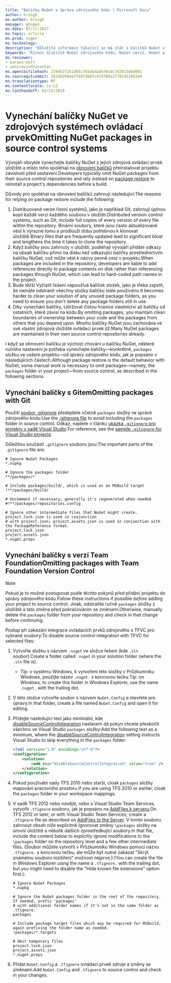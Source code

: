 ```yaml
---
title: "Balíčky NuGet a Správa zdrojového kódu | Microsoft Docs"
author: kraigb
ms.author: kraigb
manager: ghogen
ms.date: 07/17/2017
ms.topic: article
ms.prod: nuget
ms.technology: 
description: "Důležité informace týkající se má stát s balíčků NuGet v rámci správy verzí a zdroj řízení systémů a jak vynechejte balíčky s git a TFVC."
keywords: "Řízení úložiště NuGet zdrojového kódu, NuGet verzí, NuGet a git, NuGet a sady TFS, NuGet a TFVC, vynechejte balíčky, zdrojová ovládací prvek úložiště, verze"
ms.reviewer:
- karann-msft
- unniravindranathan
ms.openlocfilehash: 274492f2b1d05c781dadaab70cdc7d281549d002
ms.sourcegitcommit: 262d026beeffd4f3b6fc47d780a2f701451663a8
ms.translationtype: MT
ms.contentlocale: cs-CZ
ms.lasthandoff: 01/25/2018
---
```

# <a name="omitting-nuget-packages-in-source-control-systems"></a><span data-ttu-id="a8eba-104">Vynechání balíčky NuGet ve zdrojových systémech ovládací prvek</span><span class="sxs-lookup"><span data-stu-id="a8eba-104">Omitting NuGet packages in source control systems</span></span>

<span data-ttu-id="a8eba-105">Vývojáři obvykle vynechejte balíčky NuGet z jejich zdrojová ovládací prvek úložiště a místo toho spoléhají na [obnovení balíčků](../consume-packages/package-restore.md) přeinstalovat projektu závislosti před sestavení.</span><span class="sxs-lookup"><span data-stu-id="a8eba-105">Developers typically omit NuGet packages from their source control repositories and rely instead on [package restore](../consume-packages/package-restore.md) to reinstall a project's dependencies before a build.</span></span>

<span data-ttu-id="a8eba-106">Důvody pro spoléhat na obnovení balíčků zahrnují následující:</span><span class="sxs-lookup"><span data-stu-id="a8eba-106">The reasons for relying on package restore include the following:</span></span>

1. <span data-ttu-id="a8eba-107">Distribuované verze řízení systémů, jako je například Git, zahrnují úplnou kopií každé verzi každého souboru v úložišti.</span><span class="sxs-lookup"><span data-stu-id="a8eba-107">Distributed version control systems, such as Git, include full copies of every version of every file within the repository.</span></span> <span data-ttu-id="a8eba-108">Binární soubory, které jsou často aktualizované vést k výrazné tomu a prodlouží dobu potřebnou k klonovat úložiště.</span><span class="sxs-lookup"><span data-stu-id="a8eba-108">Binary files that are frequently updated lead to significant bloat and lengthens the time it takes to clone the repository.</span></span>
1. <span data-ttu-id="a8eba-109">Když balíčky jsou zahrnuty v úložišti, podléhají vývojáři přidáte odkazy na obsah balíčku přímo na disku než odkazující balíčky prostřednictvím balíčku NuGet, což může vést k názvy pevně cest v projektu.</span><span class="sxs-lookup"><span data-stu-id="a8eba-109">When packages are included in the repository, developers are liable to add references directly to package contents on disk rather than referencing packages through NuGet, which can lead to hard-coded path names in the project.</span></span>
1. <span data-ttu-id="a8eba-110">Bude těžší Vyčistit řešení nepoužívá balíček složek, jako je třeba zajistit, že nemáte odstranit všechny složky balíčku stále používáno.</span><span class="sxs-lookup"><span data-stu-id="a8eba-110">It becomes harder to clean your solution of any unused package folders, as you need to ensure you don't delete any package folders still in use.</span></span>
1. <span data-ttu-id="a8eba-111">Díky vynechání balíčky, Udržovat čistou hranice vlastnictví až balíčky od ostatních, které závisí na kódu.</span><span class="sxs-lookup"><span data-stu-id="a8eba-111">By omitting packages, you maintain clean boundaries of ownership between your code and the packages from others that you depend upon.</span></span> <span data-ttu-id="a8eba-112">Mnoho balíčky NuGet jsou zachována ve své vlastní zdrojová úložiště ovládací prvek již.</span><span class="sxs-lookup"><span data-stu-id="a8eba-112">Many NuGet packages are maintained in their own source control repositories already.</span></span>

<span data-ttu-id="a8eba-113">I když se obnovení balíčku je výchozí chování u balíčku NuGet, některé ručního nastavení je potřeba vynechejte balíčky&mdash;konkrétně, `packages` složku ve vašem projektu&mdash;od správy zdrojového kódu, jak je popsáno v následujících částech.</span><span class="sxs-lookup"><span data-stu-id="a8eba-113">Although package restore is the default behavior with NuGet, some manual work is necessary to omit packages&mdash;namely, the `packages` folder in your project&mdash;from source control, as described in the following sections.</span></span>

## <a name="omitting-packages-with-git"></a><span data-ttu-id="a8eba-114">Vynechání balíčky s Gitem</span><span class="sxs-lookup"><span data-stu-id="a8eba-114">Omitting packages with Git</span></span>

<span data-ttu-id="a8eba-115">Použití [soubor .gitignore](https://git-scm.com/docs/gitignore) předejdete včetně `packages` složky ve správě zdrojového kódu.</span><span class="sxs-lookup"><span data-stu-id="a8eba-115">Use the [.gitignore file](https://git-scm.com/docs/gitignore) to avoid including the `packages` folder in source control.</span></span> <span data-ttu-id="a8eba-116">Odkaz, najdete v článku [ukázka `.gitignore` pro projekty v sadě Visual Studio](https://github.com/github/gitignore/blob/master/VisualStudio.gitignore).</span><span class="sxs-lookup"><span data-stu-id="a8eba-116">For reference, see the [sample `.gitignore` for Visual Studio projects](https://github.com/github/gitignore/blob/master/VisualStudio.gitignore).</span></span>

<span data-ttu-id="a8eba-117">Důležitou součástí `.gitignore` souboru jsou:</span><span class="sxs-lookup"><span data-stu-id="a8eba-117">The important parts of the `.gitignore` file are:</span></span>

```gitignore
# Ignore NuGet Packages
*.nupkg

# Ignore the packages folder
**/packages/*

# Include packages/build/, which is used as an MSBuild target
!**/packages/build/

# Uncomment if necessary; generally it's regenerated when needed
#!**/packages/repositories.config

# Ignore other intermediate files that NuGet might create. project.lock.json is used in conjunction
# with project.json; project.assets.json is used in conjunction with the PackageReference format.
project.lock.json
project.assets.json
*.nuget.props
```

## <a name="omitting-packages-with-team-foundation-version-control"></a><span data-ttu-id="a8eba-118">Vynechání balíčky s verzí Team Foundation</span><span class="sxs-lookup"><span data-stu-id="a8eba-118">Omitting packages with Team Foundation Version Control</span></span>

> [!Note]
> <span data-ttu-id="a8eba-119">Pokud je to možné postupovat podle těchto pokynů *před* přidání projektu do správy zdrojového kódu.</span><span class="sxs-lookup"><span data-stu-id="a8eba-119">Follow these instructions if possible *before* adding your project to source control.</span></span> <span data-ttu-id="a8eba-120">Jinak, odstraňte ručně `packages` složky z úložiště a tato změna před pokračováním se změnami.</span><span class="sxs-lookup"><span data-stu-id="a8eba-120">Otherwise, manually delete the `packages` folder from your repository and check in that change before continuing.</span></span>

<span data-ttu-id="a8eba-121">Postup při zakázání integrace ovládacích prvků zdrojového s TFVC pro vybrané soubory:</span><span class="sxs-lookup"><span data-stu-id="a8eba-121">To disable source control integration with TFVC for selected files:</span></span>

1. <span data-ttu-id="a8eba-122">Vytvořte složku s názvem `.nuget` ve složce řešení (kde `.sln` soubor).</span><span class="sxs-lookup"><span data-stu-id="a8eba-122">Create a folder called `.nuget` in your solution folder (where the `.sln` file is).</span></span>
    - <span data-ttu-id="a8eba-123">Tip: v systému Windows, k vytvoření této složky v Průzkumníku Windows, použijte název `.nuget.` *s* koncovou tečku.</span><span class="sxs-lookup"><span data-stu-id="a8eba-123">Tip: on Windows, to create this folder in Windows Explorer, use the name `.nuget.` *with* the trailing dot.</span></span>

1. <span data-ttu-id="a8eba-124">V této složce vytvořte soubor s názvem `NuGet.Config` a otevřete pro úpravy.</span><span class="sxs-lookup"><span data-stu-id="a8eba-124">In that folder, create a file named `NuGet.Config` and open it for editing.</span></span>

1. <span data-ttu-id="a8eba-125">Přidejte následující text jako minimální, kde [disableSourceControlIntegration](../Schema/nuget-config-file.md#solution-section) nastavení dá pokyn chcete přeskočit všechno ve Visual Studio `packages` složky:</span><span class="sxs-lookup"><span data-stu-id="a8eba-125">Add the following text as a minimum, where the [disableSourceControlIntegration](../Schema/nuget-config-file.md#solution-section) setting instructs Visual Studio to skip everything in the `packages` folder:</span></span>

   ```xml
   <?xml version="1.0" encoding="utf-8"?>
   <configuration>
       <solution>
           <add key="disableSourceControlIntegration" value="true" />
       </solution>
   </configuration>
   ```

1. <span data-ttu-id="a8eba-126">Pokud používáte sady TFS 2010 nebo starší, cloak `packages` složky mapování pracovního prostoru.</span><span class="sxs-lookup"><span data-stu-id="a8eba-126">If you are using TFS 2010 or earlier, cloak the `packages` folder in your workspace mappings.</span></span>

1. <span data-ttu-id="a8eba-127">V sadě TFS 2012 nebo novější, nebo s Visual Studio Team Services, vytvořit `.tfignore` souboru, jak je popsáno na [AddFiles k serveru](https://www.visualstudio.com/en-us/docs/tfvc/add-files-server#tfignore).</span><span class="sxs-lookup"><span data-stu-id="a8eba-127">On TFS 2012 or later, or with Visual Studio Team Services, create a `.tfignore` file as described on [AddFiles to the Server](https://www.visualstudio.com/en-us/docs/tfvc/add-files-server#tfignore).</span></span> <span data-ttu-id="a8eba-128">V tomto souboru zahrnout obsah níže explicitně Ignorovat změny `\packages` složky na úrovni úložiště a několik dalších zprostředkující soubory.</span><span class="sxs-lookup"><span data-stu-id="a8eba-128">In that file, include the content below to explicitly ignore modifications to the `\packages` folder on the repository level and a few other intermediate files.</span></span> <span data-ttu-id="a8eba-129">(Soubor můžete vytvořit v Průzkumníku Windows pomocí názvu `.tfignore.` s koncovou tečku, ale může být nutné zakázat "Skrýt známému souboru rozšíření" možnost nejprve.):</span><span class="sxs-lookup"><span data-stu-id="a8eba-129">(You can create the file in Windows Explorer using the name a `.tfignore.` with the trailing dot, but you might need to disable the "Hide known file extensions" option first.):</span></span>

   ```cli
   # Ignore NuGet Packages
   *.nupkg

   # Ignore the NuGet packages folder in the root of the repository. If needed, prefix 'packages'
   # with additional folder names if it's not in the same folder as .tfignore.   
   packages

   # Include package target files which may be required for MSBuild, again prefixing the folder name as needed.
   !packages/*.targets

   # Omit temporary files
   project.lock.json
   project.assets.json
   *.nuget.props
   ```

1. <span data-ttu-id="a8eba-130">Přidat `NuGet.Config` a `.tfignore` ovládací prvek zdroje a změny se změnami.</span><span class="sxs-lookup"><span data-stu-id="a8eba-130">Add `NuGet.Config` and `.tfignore` to source control and check in your changes.</span></span>
